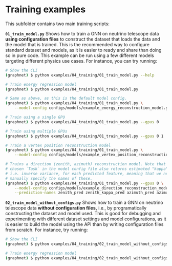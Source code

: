 # Training examples

This subfolder contains two main training scripts:

**`01_train_model.py`** Shows how to train a GNN on neutrino telescope data **using configuration files** to construct the dataset that loads the data and the model that is trained. This is the recommended way to configure standard dataset and models, as it is easier to ready and share than doing so in pure code. This example can be run using a few different models targeting different physics use cases. For instance, you can try running:

```bash
# Show the CLI
(graphnet) $ python examples/04_training/01_train_model.py --help

# Train energy regression model
(graphnet) $ python examples/04_training/01_train_model.py

# Same as above, as this is the default model config.
(graphnet) $ python examples/04_training/01_train_model.py \
    --model-config configs/models/example_energy_reconstruction_model.yml

# Train using a single GPU
(graphnet) $ python examples/04_training/01_train_model.py --gpus 0

# Train using multiple GPUs
(graphnet) $ python examples/04_training/01_train_model.py --gpus 0 1

# Train a vertex position reconstruction model
(graphnet) $ python examples/04_training/01_train_model.py \
    --model-config configs/models/example_vertex_position_reconstruction_model.yml

# Trains a direction (zenith, azimuth) reconstruction model. Note that the
# chosen `Task` in the model config file also returns estimated "kappa" values,
# i.e. inverse variance, for each predicted feature, meaning that we need to
# manually specify the names of these.
(graphnet) $ python examples/04_training/01_train_model.py --gpus 0 \
    --model-config configs/models/example_direction_reconstruction_model.yml  \
    --prediction-names zenith_pred zenith_kappa_pred azimuth_pred azimuth_kappa_pred
```

**`02_train_model_without_configs.py`** Shows how to train a GNN on neutrino telescope data **without configuration files,** i.e., by programatically constructing the dataset and model used. This is good for debugging and experimenting with different dataset settings and model configurations, as it is easier to build the model using the API than by writing configuration files from scratch. For instance, try running:

```bash
# Show the CLI
(graphnet) $ python examples/04_training/02_train_model_without_configs.py --help

# Train energy regression model
(graphnet) $ python examples/04_training/02_train_model_without_configs.py
```
